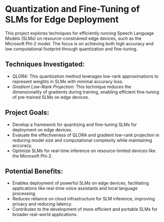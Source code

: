 # Quantization and Fine-Tuning of SLMs for Edge Deployment

This project explores techniques for efficiently running Speech Language Models (SLMs) on resource-constrained edge devices, such as the Microsoft Phi-2 model. The focus is on achieving both high accuracy and low computational footprint through quantization and fine-tuning.

## Techniques Investigated:

* *QLORA:* This quantization method leverages low-rank approximations to represent weights in SLMs with minimal accuracy loss.
* *Gradient Low-Rank Projection:* This technique reduces the dimensionality of gradients during training, enabling efficient fine-tuning of pre-trained SLMs on edge devices.

## Project Goals:

* Develop a framework for quantizing and fine-tuning SLMs for deployment on edge devices.
* Evaluate the effectiveness of QLORA and gradient low-rank projection in reducing model size and computational complexity while maintaining accuracy.
* Optimize SLMs for real-time inference on resource-limited devices like the Microsoft Phi-2.

## Potential Benefits:

* Enables deployment of powerful SLMs on edge devices, facilitating applications like real-time voice assistants and local language processing.
* Reduces reliance on cloud infrastructure for SLM inference, improving privacy and reducing latency.
* Contributes to the development of more efficient and portable SLMs for broader real-world applications.
